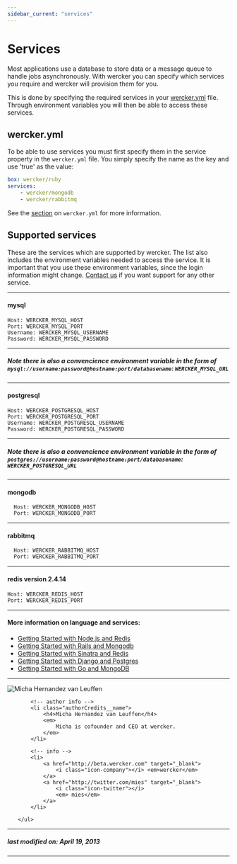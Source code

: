 ```yaml
---
sidebar_current: "services"
---
```


# Services

Most applications use a database to store data or a message queue to handle jobs asynchronously. With wercker you can specify which services you require and wercker will provision them for you.

This is done by specifying the required services in your [wercker.yml](/articles/werckeryml/) file. Through environment variables you will then be able to access these services.

## wercker.yml

To be able to use services you must first specify them in the service property in the `wercker.yml` file. You simply specify the name as the key and use 'true' as the value:


``` yaml
box: wercker/ruby
services:
    - wercker/mongodb
    - wercker/rabbitmq
```

See the [section](/articles/werckeryml/) on `wercker.yml` for more information.

## Supported services

These are the services which are supported by wercker. The list also includes the environment variables needed to access the service. It is important that you use these environment variables, since the login information might change. [Contact us](mailto:pleasemailus@wercker.com) if you want support for any other service.

****

#### mysql


    Host: WERCKER_MYSQL_HOST
    Port: WERCKER_MYSQL_PORT
    Username: WERCKER_MYSQL_USERNAME
    Password: WERCKER_MYSQL_PASSWORD

****
##### Note there is also a convencience environment variable in the form of `mysql://username:password@hostname:port/databasename`: `WERCKER_MYSQL_URL`
****

#### postgresql


    Host: WERCKER_POSTGRESQL_HOST
    Port: WERCKER_POSTGRESQL_PORT
    Username: WERCKER_POSTGRESQL_USERNAME
    Password: WERCKER_POSTGRESQL_PASSWORD


****
##### Note there is also a convencience environment variable in the form of `postgres://username:password@hostname:port/databasename`: `WERCKER_POSTGRESQL_URL`
****

#### mongodb

      Host: WERCKER_MONGODB_HOST
      Port: WERCKER_MONGODB_PORT


****

#### rabbitmq

      Host: WERCKER_RABBITMQ_HOST
      Port: WERCKER_RABBITMQ_PORT


****

#### redis version 2.4.14

    Host: WERCKER_REDIS_HOST
    Port: WERCKER_REDIS_PORT

****


#### More information on language and services:

* [Getting Started with Node.js and Redis](/articles/languages/nodejs/nodejs-redis.html)
* [Getting Started with Rails and Mongodb](/articles/languages/ruby/rails-mongoid.html)
* [Getting Started with Sinatra and Redis](/articles/languages/ruby/sinatra-redis.html)
* [Getting Started with Django and Postgres](/articles/languages/python/django-postgres.html)
* [Getting Started with Go and MongoDB](/articles/languages/go/golang-mongo.html)


-------

<div class="authorCredits">
    <span class="profile-picture">
        <img src="https://secure.gravatar.com/avatar/d4b19718f9748779d7cf18c6303dc17f?d=identicon&s=192" alt="Micha Hernandez van Leuffen"/>
    </span>
    <ul class="authorCredits">

        <!-- author info -->
        <li class="authorCredits__name">
            <h4>Micha Hernandez van Leuffen</h4>
            <em>
                Micha is cofounder and CEO at wercker.
            </em>
        </li>

        <!-- info -->
        <li>
            <a href="http://beta.wercker.com" target="_blank">
                <i class="icon-company"></i> <em>wercker</em>
            </a>
            <a href="http://twitter.com/mies" target="_blank">
                <i class="icon-twitter"></i>
                <em> mies</em>
            </a>
        </li>

    </ul>
</div>

-------
##### last modified on: April 19, 2013
-------
